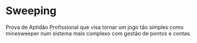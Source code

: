 # Sweeping
Prova de Aptidão Profissional que visa tornar um jogo tão simples como minesweeper num sistema mais complexo com gestão de pontos e contas.
